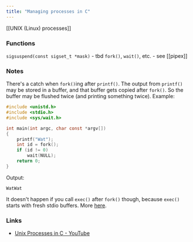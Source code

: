 ```yaml
---
title: "Managing processes in C"
---
```


[[UNIX (Linux) processes]]
### Functions
`sigsuspend(const sigset_t *mask)` - tbd
`fork()`, `wait()`, etc. - see [[pipex]]

### Notes
There's a catch when `fork()`ing after `printf()`. The output from `printf()` may be stored in a buffer, and that buffer gets copied after `fork()`. So the buffer may be flushed twice (and printing something twice). Example:

```C
#include <unistd.h>
#include <stdio.h>
#include <sys/wait.h>

int main(int argc, char const *argv[])
{
	printf("Wat");
	int id = fork();
	if (id != 0)
		wait(NULL);
	return 0;
}
```

Output:
```
WatWat
```

It doesn't happen if you call `exec()` after `fork()` though, because `exec()` starts with fresh stdio buffers. More [here](https://stackoverflow.com/questions/5422831).

### Links
- [Unix Processes in C - YouTube](https://www.youtube.com/playlist?list=PLfqABt5AS4FkW5mOn2Tn9ZZLLDwA3kZUY)
